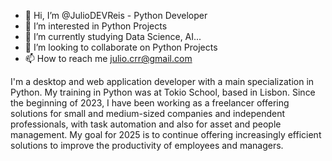 - 👋 Hi, I’m @JulioDEVReis - Python Developer
- 👀 I’m interested in Python Projects
- 🌱 I’m currently studying Data Science, AI...
- 💞️ I’m looking to collaborate on Python Projects
- 📫 How to reach me julio.crr@gmail.com

I'm a desktop and web application developer with a main specialization in Python. My training in Python was at Tokio School, based in Lisbon. Since the beginning of 2023, I have been working as a freelancer offering solutions for small and medium-sized companies and independent professionals, with task automation and also for asset and people management. My goal for 2025 is to continue offering increasingly efficient solutions to improve the productivity of employees and managers.
